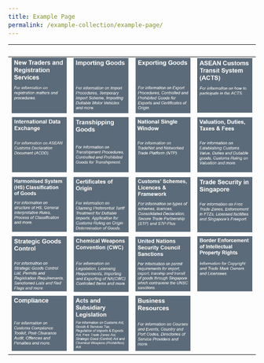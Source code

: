 ```yaml
---
title: Example Page
permalink: /example-collection/example-page/
---
```

<div class="horizontal-scroll"><table class="mobile-block">
  <thead>
    <tr>
      <th>&nbsp;</th>
      <th>&nbsp;</th>
      <th>&nbsp;</th>
      <th>&nbsp;</th>
    </tr>
  </thead>
  <tbody>
    <tr>
      <td><a href="/businesses/new-traders-and-registration-services/overview"><img src="/images/businesses-overview/overview1.jpg" alt=""></a></td>
      <td><a href="/businesses/importing-goods/overview"><img src="/images/businesses-overview/overview2.jpg" alt=""></a></td>
      <td><a href="/businesses/exporting-goods/overview"><img src="/images/businesses-overview/overview3.jpg" alt=""></a></td>
      <td><a href="/businesses/asean-customs-transit-system/overview"><img src="/images/businesses-overview/acts.jpg" alt=""></a></td>
    </tr>
    <tr>
      <td><a href="/businesses/international-data-exchange/acdd"><img src="/images/businesses-overview/ide.jpg" alt=""></a></td>
      <td><a href="/businesses/transhipping-goods/quick-guide-on-transhipping-goods"><img src="/images/businesses-overview/overview4.jpg" alt=""></a></td>
      <td><a href="/businesses/national-single-window/Overview"><img src="/images/businesses-overview/overview5.jpg" alt=""></a></td>
      <td><a href="/businesses/valuation-duties-taxes-fees/overview"><img src="/images/businesses-overview/overview6.jpg" alt=""></a></td>
    </tr>
    <tr>
      <td><a href="/businesses/harmonised-system-classification-of-goods/understanding-hs-classification"><img src="/images/businesses-overview/overview7.jpg" alt=""></a></td>
      <td><a href="/businesses/certificates-of-origin/overview"><img src="/images/businesses-overview/overview8.jpg" alt=""></a></td>
      <td><a href="/businesses/customs-schemes-licences-framework/overview"><img src="/images/businesses-overview/overview9.jpg" alt=""></a></td>
      <td><a href="/businesses/trade-security-in-singapore/"><img src="/images/businesses-overview/overview10.jpg" alt=""></a></td>
    </tr>
    <tr>
      <td><a href="/businesses/strategic-goods-control/overview"><img src="/images/businesses-overview/overview11.jpg" alt=""></a></td>
      <td><a href="/businesses/chemical-weapons-convention/introduction"><img src="/images/businesses-overview/overview12.jpg" alt=""></a></td>
      <td><a href="/businesses/united-nations-security-council-sanctions/"><img src="/images/businesses-overview/overview13.jpg" alt=""></a></td>
      <td><a href="/businesses/border-enforcement-of-intellectual-property-rights/quick-guide-for-copyright-and-trade-mark-owners-and-licensees"><img src="/images/businesses-overview/overview14.jpg" alt=""></a></td>
    </tr>
    <tr>
      <td><a href="/businesses/compliance/overview"><img src="/images/businesses-overview/overview15.jpg" alt=""></a></td>
      <td><a href="/businesses/acts-and-subsidiary-legislation/overview"><img src="/images/businesses-overview/overview16.jpg" alt=""></a></td>
      <td><a href="/businesses/business-resources/country-and-port-codes"><img src="/images/businesses-overview/overview17.jpg" alt=""></a></td>
      <td>&nbsp;</td>
    </tr>
  </tbody>
</table></div>